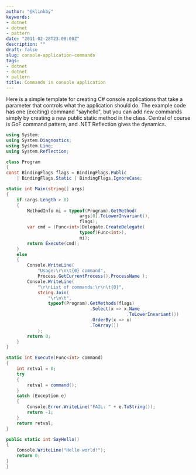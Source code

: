 ```yaml
---
author: "@klinkby"
keywords:
- dotnet
- dotnet
- pattern
date: "2011-02-28T23:00:00Z"
description: ""
draft: false
slug: console-application-commands
tags:
- dotnet
- dotnet
- pattern
title: Commands in console application
---
```



Here is a simple template for creating C# console applications that take a parameter that controls what the application should do. The example code has one (exciting) command "sayhello", but you can add new commands simply by creating a new public static method in the class. Central of course is GoF command pattern, and .NET Reflection gives the dynamics.   

```C#
using System;
using System.Diagnostics;
using System.Linq;
using System.Reflection;

class Program
{
const BindingFlags flags = BindingFlags.Public 
    | BindingFlags.Static | BindingFlags.IgnoreCase;

static int Main(string[] args)
{
    if (args.Length > 0)
    {
        MethodInfo mi = typeof(Program).GetMethod(
                            args[0].ToLowerInvariant(),
                            flags);
        var cmd = (Func<int>)Delegate.CreateDelegate(
                            typeof(Func<int>),
                            mi);
        return Execute(cmd);
    }
    else
    {
        Console.WriteLine(
            "Usage:\r\n\t{0} command", 
            Process.GetCurrentProcess().ProcessName );
        Console.WriteLine(
            "\r\nList of commands:\r\n\t{0}",
            string.Join(
                "\r\n\t",
                typeof(Program).GetMethods(flags)
                                .Select(x => x.Name
                                              .ToLowerInvariant())
                                .OrderBy(x => x)
                                .ToArray())
            );
        return 0;
    }
}

static int Execute(Func<int> command)
{
    int retval = 0;
    try
    {
        retval = command();
    }
    catch (Exception e)
    {
        Console.Error.WriteLine("FAIL: " + e.ToString());
        return -1;
    }
    return retval;
}

public static int SayHello()
{
    Console.WriteLine("Hello world!");
    return 0;
}
}
```

